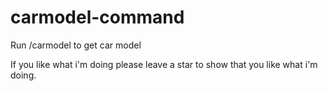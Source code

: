 # carmodel-command
Run /carmodel to get car model

If you like what i'm doing please leave a star to show that you like what i'm doing.
